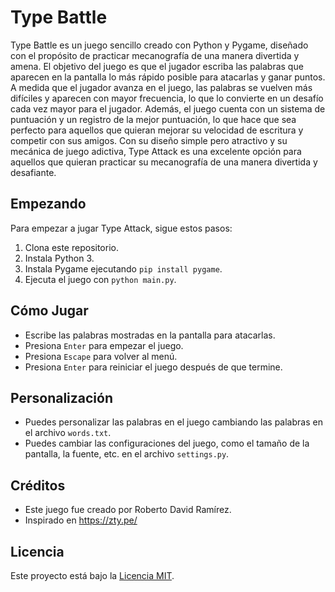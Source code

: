 # Type Battle

Type Battle es un juego sencillo creado con Python y Pygame, diseñado con el propósito de practicar mecanografía de una manera divertida y amena. El objetivo del juego es que el jugador escriba las palabras que aparecen en la pantalla lo más rápido posible para atacarlas y ganar puntos. A medida que el jugador avanza en el juego, las palabras se vuelven más difíciles y aparecen con mayor frecuencia, lo que lo convierte en un desafío cada vez mayor para el jugador. Además, el juego cuenta con un sistema de puntuación y un registro de la mejor puntuación, lo que hace que sea perfecto para aquellos que quieran mejorar su velocidad de escritura y competir con sus amigos. Con su diseño simple pero atractivo y su mecánica de juego adictiva, Type Attack es una excelente opción para aquellos que quieran practicar su mecanografía de una manera divertida y desafiante.

## Empezando

Para empezar a jugar Type Attack, sigue estos pasos:

1. Clona este repositorio.
2. Instala Python 3.
3. Instala Pygame ejecutando `pip install pygame`.
4. Ejecuta el juego con `python main.py`.

## Cómo Jugar

- Escribe las palabras mostradas en la pantalla para atacarlas.
- Presiona `Enter` para empezar el juego.
- Presiona `Escape` para volver al menú.
- Presiona `Enter` para reiniciar el juego después de que termine.

## Personalización

- Puedes personalizar las palabras en el juego cambiando las palabras en el archivo `words.txt`.
- Puedes cambiar las configuraciones del juego, como el tamaño de la pantalla, la fuente, etc. en el archivo `settings.py`.

## Créditos

- Este juego fue creado por Roberto David Ramírez.
- Inspirado en https://zty.pe/

## Licencia

Este proyecto está bajo la [Licencia MIT](https://opensource.org/licenses/MIT).

